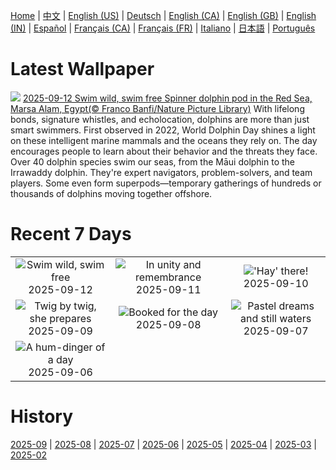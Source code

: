 [Home](../README.md) | [中文](zh-CN.md) | [English (US)](en-US.md) | [Deutsch](de-DE.md) | [English (CA)](en-CA.md) | [English (GB)](en-GB.md) | [English (IN)](en-IN.md) | [Español](es-ES.md) | [Français (CA)](fr-CA.md) | [Français (FR)](fr-FR.md) | [Italiano](it-IT.md) | [日本語](ja-JP.md) | [Português](pt-BR.md)

# Latest Wallpaper
![](https://www.bing.com/th?id=OHR.SpinnerDolphins_EN-US8860882818_UHD.jpg)
[2025-09-12 Swim wild, swim free Spinner dolphin pod in the Red Sea, Marsa Alam, Egypt(© Franco Banfi/Nature Picture Library)](https://www.bing.com/th?id=OHR.SpinnerDolphins_EN-US8860882818_UHD.jpg)
With lifelong bonds, signature whistles, and echolocation, dolphins are more than just smart swimmers. First observed in 2022, World Dolphin Day shines a light on these intelligent marine mammals and the oceans they rely on. The day encourages people to learn about their behavior and the threats they face. Over 40 dolphin species swim our seas, from the Māui dolphin to the Irrawaddy dolphin. They're expert navigators, problem-solvers, and team players. Some even form superpods—temporary gatherings of hundreds or thousands of dolphins moving together offshore.

# Recent 7 Days
|  |  |  |
|:---:|:---:|:---:|
| ![](https://www.bing.com/th?id=OHR.SpinnerDolphins_EN-US8860882818_400x240.jpg "Swim wild, swim free") 2025-09-12 | ![](https://www.bing.com/th?id=OHR.LibertyManhattan_EN-US8781721086_400x240.jpg "In unity and remembrance") 2025-09-11 | ![](https://www.bing.com/th?id=OHR.YorkshireHay_EN-US8523120193_400x240.jpg "'Hay' there!") 2025-09-10 |
| ![](https://www.bing.com/th?id=OHR.SwissSquirrel_EN-US8185093853_400x240.jpg "Twig by twig, she prepares") 2025-09-09 | ![](https://www.bing.com/th?id=OHR.OrchardLibrary_EN-US8095609746_400x240.jpg "Booked for the day") 2025-09-08 | ![](https://www.bing.com/th?id=OHR.BlueGdansk_EN-US8032283831_400x240.jpg "Pastel dreams and still waters") 2025-09-07 |
| ![](https://www.bing.com/th?id=OHR.RufousHummer_EN-US7346003108_400x240.jpg "A hum-dinger of a day") 2025-09-06 |  |  |

# History
[2025-09](../archives/wallpaper/en-US/w_2025_09.md) | [2025-08](../archives/wallpaper/en-US/w_2025_08.md) | [2025-07](../archives/wallpaper/en-US/w_2025_07.md) | [2025-06](../archives/wallpaper/en-US/w_2025_06.md) | [2025-05](../archives/wallpaper/en-US/w_2025_05.md) | [2025-04](../archives/wallpaper/en-US/w_2025_04.md) | [2025-03](../archives/wallpaper/en-US/w_2025_03.md) | [2025-02](../archives/wallpaper/en-US/w_2025_02.md)
